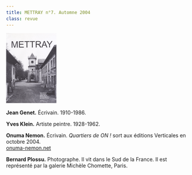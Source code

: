 ```yaml
---
title: METTRAY n°7. Automne 2004
class: revue
---
```


<img class="right" src="/files/gd_mettray7.gif" alt="METTRAY n°7. Automne 2004.">

**Jean Genet.** Écrivain. 1910-1986.

**Yves Klein.** Artiste peintre. 1928-1962.

**Onuma Nemon.** Écrivain. *Quartiers de ON !* sort aux éditions Verticales en octobre 2004.  
[onuma-nemon.net](http://www.onuma-nemon.net/)

**Bernard Plossu.** Photographe. Il vit dans le Sud de la France. Il est représenté par la galerie Michèle Chomette, Paris.
